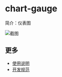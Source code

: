 # chart-gauge

简介：仪表图

![截图](https://img.alicdn.com/tfs/TB1KXNyiv6H8KJjy0FjXXaXepXa-1908-1040.png)

## 更多

* [使用说明](http://gitlab.alibaba-inc.com/ice/notes/issues/830)
* [开发规范](http://gitlab.alibaba-inc.com/ice/notes/issues/830)
